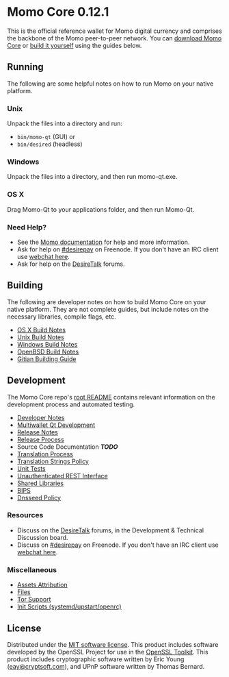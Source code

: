 Momo Core 0.12.1
=====================

This is the official reference wallet for Momo digital currency and comprises the backbone of the Momo peer-to-peer network. You can [download Momo Core](https://www.momo.org/downloads/) or [build it yourself](#building) using the guides below.

Running
---------------------
The following are some helpful notes on how to run Momo on your native platform.

### Unix

Unpack the files into a directory and run:

- `bin/momo-qt` (GUI) or
- `bin/desired` (headless)

### Windows

Unpack the files into a directory, and then run momo-qt.exe.

### OS X

Drag Momo-Qt to your applications folder, and then run Momo-Qt.

### Need Help?

* See the [Momo documentation](https://desirepay.atlassian.net/wiki/display/DOC)
for help and more information.
* Ask for help on [#desirepay](http://webchat.freenode.net?channels=desirepay) on Freenode. If you don't have an IRC client use [webchat here](http://webchat.freenode.net?channels=desirepay).
* Ask for help on the [DesireTalk](https://desiretalk.org/) forums.

Building
---------------------
The following are developer notes on how to build Momo Core on your native platform. They are not complete guides, but include notes on the necessary libraries, compile flags, etc.

- [OS X Build Notes](build-osx.md)
- [Unix Build Notes](build-unix.md)
- [Windows Build Notes](build-windows.md)
- [OpenBSD Build Notes](build-openbsd.md)
- [Gitian Building Guide](gitian-building.md)

Development
---------------------
The Momo Core repo's [root README](/README.md) contains relevant information on the development process and automated testing.

- [Developer Notes](developer-notes.md)
- [Multiwallet Qt Development](multiwallet-qt.md)
- [Release Notes](release-notes.md)
- [Release Process](release-process.md)
- Source Code Documentation ***TODO***
- [Translation Process](translation_process.md)
- [Translation Strings Policy](translation_strings_policy.md)
- [Unit Tests](unit-tests.md)
- [Unauthenticated REST Interface](REST-interface.md)
- [Shared Libraries](shared-libraries.md)
- [BIPS](bips.md)
- [Dnsseed Policy](dnsseed-policy.md)

### Resources
* Discuss on the [DesireTalk](https://desiretalk.org/) forums, in the Development & Technical Discussion board.
* Discuss on [#desirepay](http://webchat.freenode.net/?channels=desirepay) on Freenode. If you don't have an IRC client use [webchat here](http://webchat.freenode.net/?channels=desirepay).

### Miscellaneous
- [Assets Attribution](assets-attribution.md)
- [Files](files.md)
- [Tor Support](tor.md)
- [Init Scripts (systemd/upstart/openrc)](init.md)

License
---------------------
Distributed under the [MIT software license](http://www.opensource.org/licenses/mit-license.php).
This product includes software developed by the OpenSSL Project for use in the [OpenSSL Toolkit](https://www.openssl.org/). This product includes
cryptographic software written by Eric Young ([eay@cryptsoft.com](mailto:eay@cryptsoft.com)), and UPnP software written by Thomas Bernard.
